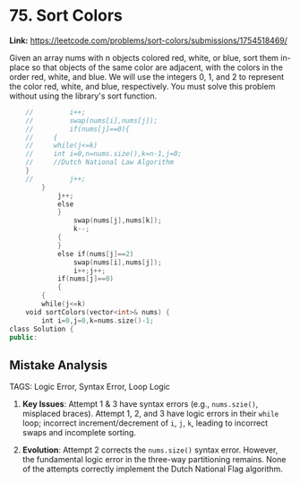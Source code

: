 # 75. Sort Colors

**Link:** https://leetcode.com/problems/sort-colors/submissions/1754518469/

Given an array nums with n objects colored red, white, or blue, sort them in-place so that objects of the same color are adjacent, with the colors in the order red, white, and blue. We will use the integers 0, 1, and 2 to represent the color red, white, and blue, respectively. You must solve this problem without using the library's sort function.

```cpp
    //         i++;
    //         swap(nums[i],nums[j]);
    //         if(nums[j]==0){
    //     {
    //     while(j<=k)
    //     int i=0,n=nums.size(),k=n-1,j=0;
    //     //Dutch National Law Algorithm
    }
    //         j++;
        }
            j++;
            else
            }
                swap(nums[j],nums[k]);
                k--;
            {
            }
            else if(nums[j]==2)
                swap(nums[i],nums[j]);
                i++;j++;
            if(nums[j]==0)
            {
        {
        while(j<=k)
    void sortColors(vector<int>& nums) {
        int i=0,j=0,k=nums.size()-1;
class Solution {
public:
```

## Mistake Analysis

TAGS: Logic Error, Syntax Error, Loop Logic

1. **Key Issues**: Attempt 1 & 3 have syntax errors (e.g., `nums.szie()`, misplaced braces). Attempt 1, 2, and 3 have logic errors in their `while` loop;  incorrect increment/decrement of `i`, `j`, `k`, leading to incorrect swaps and incomplete sorting.

2. **Evolution**: Attempt 2 corrects the `nums.size()` syntax error.  However, the fundamental logic error in the three-way partitioning remains. None of the attempts correctly implement the Dutch National Flag algorithm.

